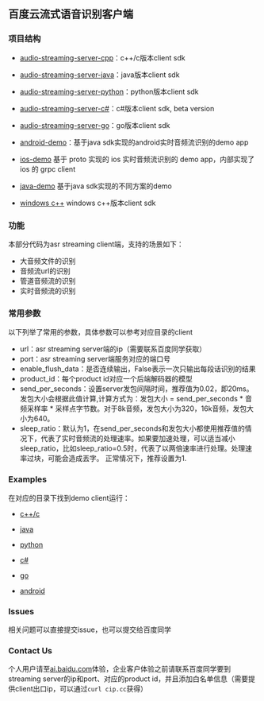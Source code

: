 ## 百度云流式语音识别客户端

### 项目结构
- [audio-streaming-server-cpp](https://github.com/baidubce/pie/tree/master/audio-streaming-client-cpp)：c++/c版本client sdk

- [audio-streaming-server-java](https://github.com/baidubce/pie/tree/master/audio-streaming-client-java)：java版本client sdk

- [audio-streaming-server-python](https://github.com/baidubce/pie/blob/master/audio-streaming-client-python/client_demo_simple.py)：python版本client sdk

- [audio-streaming-server-c#](https://github.com/baidubce/pie/tree/master/audio-streaming-client-c%23)：c#版本client sdk, beta version 

- [audio-streaming-server-go](https://github.com/baidubce/pie/tree/master/audio-streaming-client-go)：go版本client sdk

- [android-demo](https://github.com/baidubce/pie/tree/master/android-demo)：基于java sdk实现的android实时音频流识别的demo app

- [ios-demo](https://github.com/baidubce/pie/tree/master/ios-demo) 基于 proto 实现的 ios 实时音频流识别的 demo app，内部实现了 ios 的 grpc client

- [java-demo](https://github.com/baidubce/pie/tree/master/java-demo) 基于java sdk实现的不同方案的demo

- [windows c++](https://github.com/baidubce/pie/tree/master/windows_demo_cpp) windows c++版本client sdk

### 功能
本部分代码为asr streaming client端，支持的场景如下：

- 大音频文件的识别
- 音频流url的识别
- 管道音频流的识别
- 实时音频流的识别

### 常用参数
以下列举了常用的参数，具体参数可以参考对应目录的client

- url：asr streaming server端的ip（需要联系百度同学获取）
- port：asr streaming server端服务对应的端口号
- enable\_flush\_data：是否连续输出，False表示一次只输出每段话识别的结果
- product_id：每个product id对应一个后端解码器的模型
- send\_per\_seconds：设置server发包间隔时间，推荐值为0.02，即20ms。发包大小会根据此值计算,计算方式为：发包大小 = send_per_seconds * 音频采样率 * 采样点字节数。对于8k音频，发包大小为320，16k音频，发包大小为640。
- sleep_ratio：默认为1，在send_per_seconds和发包大小都使用推荐值的情况下，代表了实时音频流的处理速率。如果要加速处理，可以适当减小sleep_ratio，比如sleep_ratio=0.5时，代表了以两倍速率进行处理。处理速率过块，可能会造成丟字。 正常情况下，推荐设置为1. 

### Examples
在对应的目录下找到demo client运行：

- [c++/c](https://github.com/baidubce/pie/blob/master/audio-streaming-client-cpp/samples)

- [java](https://github.com/baidubce/pie/blob/master/audio-streaming-client-java/src/main/java/com/baidu/acu/pie/demo)

- [python](https://github.com/baidubce/pie/blob/master/audio-streaming-client-python)

- [c#](https://github.com/baidubce/pie/tree/master/audio-streaming-client-c%23)

- [go](https://github.com/baidubce/pie/blob/master/audio-streaming-client-go/main.go)

- [android]()

### Issues
相关问题可以直接提交issue，也可以提交给百度同学

### Contact Us
个人用户请至[ai.baidu.com](https://ai.baidu.com)体验，企业客户体验之前请联系百度同学要到streaming server的ip和port、对应的product id，并且添加白名单信息（需要提供client出口ip，可以通过`curl cip.cc`获得）
